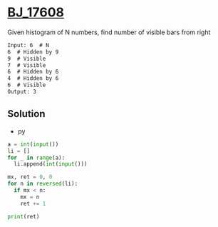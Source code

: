 # [BJ_17608](https://acmicpc.net/problem/17608)

Given histogram of N numbers, find number of visible bars from right

```txt
Input: 6  # N
6  # Hidden by 9
9  # Visible
7  # Visible
6  # Hidden by 6
4  # Hidden by 6
6  # Visible
Output: 3
```

## Solution

* py

```py
a = int(input())
li = []
for _ in range(a):
  li.append(int(input()))

mx, ret = 0, 0
for n in reversed(li):
  if mx < n:
    mx = n
    ret += 1

print(ret)
```
